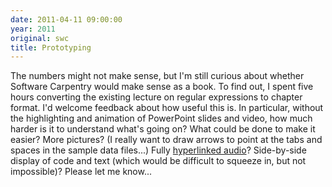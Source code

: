 ```yaml
---
date: 2011-04-11 09:00:00
year: 2011
original: swc
title: Prototyping
---
```

<p>The numbers might not make sense, but I'm still curious about whether Software Carpentry would make sense as a book.  To find out, I spent five hours converting the existing lecture on regular expressions to chapter format. I'd welcome feedback about how useful this is. In particular, without the highlighting and animation of PowerPoint slides and video, how much harder is it to understand what's going on?  What could be done to make it easier?  More pictures?  (I really want to draw arrows to point at the tabs and spaces in the sample data files...)  Fully <a href="http://yoyodyne.cc/h/">hyperlinked audio</a>?  Side-by-side display of code and text (which would be difficult to squeeze in, but not impossible)?  Please let me know...</p>
